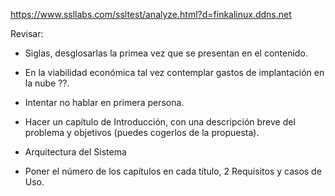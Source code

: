 https://www.ssllabs.com/ssltest/analyze.html?d=finkalinux.ddns.net

Revisar:
- Siglas, desglosarlas la primea vez que se presentan en el contenido. 
- En la viabilidad económica tal vez contemplar gastos de implantación en la nube ??. 
- Intentar no hablar en primera persona. 

- Hacer un capítulo de Introducción, con una descripción breve del problema y objetivos (puedes cogerlos de la propuesta).
- Arquitectura del Sistema
- Poner el número de los capítulos  en cada título, 2 Requisitos y casos de Uso.

